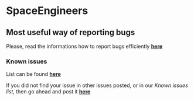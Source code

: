 # SpaceEngineers

## Most useful way of reporting bugs

Please, read the informations how to report bugs efficiently [**here**](https://github.com/MiChAeLoKGB/SpaceEngineers/blob/master/bug_reporting.md)


### Known issues

List can be found [**here**](https://github.com/MiChAeLoKGB/SpaceEngineers/blob/master/known_issues.md)


If you did not find your issue in other issues posted, or in our *Known issues list*, then go ahead and post it [**here**](https://github.com/MiChAeLoKGB/SpaceEngineers/issues)
